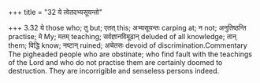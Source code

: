 +++
title = "32 ये त्वेतदभ्यसूयन्तो"

+++
3.32 ये those who; तु but; एतत् this; अभ्यसूयन्तः carping at; न not;
अनुतिष्ठन्ति practise; मे My; मतम् teaching; सर्वज्ञानविमूढान् deluded
of all knowledge; तान् them; विद्धि know; नष्टान् ruined; अचेतसः devoid
of discrimination.Commentary The pigheaded people who are obstinate; who
find fault with the teachings of the Lord and who do not practise them
are certainly doomed to destruction. They are incorrigible and senseless
persons indeed.
